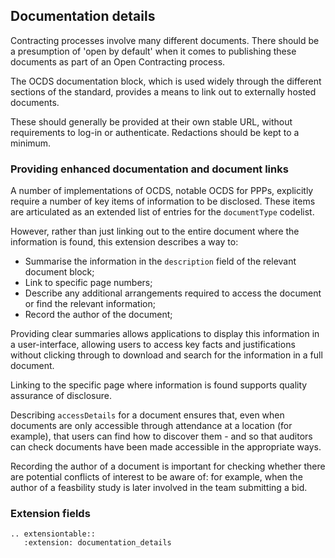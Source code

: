## Documentation details

Contracting processes involve many different documents. There should be a presumption of 'open by default' when it comes to publishing these documents as part of an Open Contracting process.

The OCDS documentation block, which is used widely through the different sections of the standard, provides a means to link out to externally hosted documents. 

These should generally be provided at their own stable URL, without requirements to log-in or authenticate. Redactions should be kept to a minimum. 

### Providing enhanced documentation and document links

A number of implementations of OCDS, notable OCDS for PPPs, explicitly require a number of key items of information to be disclosed. These items are articulated as an extended list of entries for the ```documentType``` codelist. 

However, rather than just linking out to the entire document where the information is found, this extension describes a way to:

* Summarise the information in the ```description``` field of the relevant document block;
* Link to specific page numbers;
* Describe any additional arrangements required to access the document or find the relevant information;
* Record the author of the document;

Providing clear summaries allows applications to display this information in a user-interface, allowing users to access key facts and justifications without clicking through to download and search for the information in a full document.

Linking to the specific page where information is found supports quality assurance of disclosure. 

Describing ```accessDetails``` for a document ensures that, even when documents are only accessible through attendance at a location (for example), that users can find how to discover them - and so that auditors can check documents have been made accessible in the appropriate ways.

Recording the author of a document is important for checking whether there are potential conflicts of interest to be aware of: for example, when the author of a feasbility study is later involved in the team submitting a bid. 

### Extension fields

```eval_rst
.. extensiontable::
   :extension: documentation_details
```
